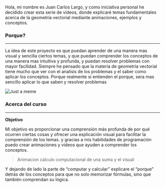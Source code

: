 Hola, mi nombre es Juan Carlos Largo, y como iniciativa personal he decidido crear esta serie de videos, donde explicaré temas fundamentales acerca de la geometría vectorial mediante animaciones, ejemplos y conceptos.

### Porque?
----

La idea de este proyecto es que puedan aprender de una manera mas visual y sencilla ciertos temas, y que puedan comprender los conceptos de una manera mas intuitiva y profunda, y puedan resolver problemas con mayor facilidad. Siempre he pensado que la materia de geometría vectorial tiene mucho que ver con el analisis de los problemas y el saber como aplicar los conceptos. Porque realmente si entienden el porque, sera mas sencillo aplicar lo que saben y resolver problemas

![Just a meme](../../lessons/images/l0-meme.jpg)

### Acerca del curso
----

**Objetivo**

Mi objetivo es proporcionar una comprensión más profunda de por qué ocurren ciertas cosas y ofrecer una explicación visual para facilitar la comprensión de los temas. y gracias a mis habilidades de programación puedo crear animaciones y videos que ayuden a comprender los conceptos.

> Animacion calculo computacional de una suma y el visual

Y dejando de lado la parte de “computar y calcular” explicare el “porque” detrás de los conceptos para que no solo memorizar fórmulas, sino que también comprendan su lógica.